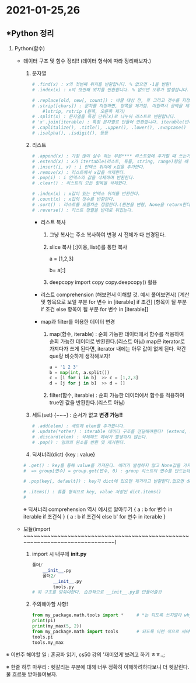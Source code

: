 # 2021-01-25,26

## *Python 정리

1. Python(함수)

   - 데이터 구조 및 함수 정리!! (데이터 형식에 따라 정리해보자.)

     1. 문자열

        ```python
        # .find(x) : x의 첫번째 위치를 반환합니다. % 없으면 -1을 반환!
        # .index(x) : x의 첫번째 위치를 반환합니다. % 없으면 오류가 발생합니다. (try except시 find랑 같이 구성 가능)
        
        # .replace(old, new[, count]) : 바꿀 대상 전, 후 그리고 갯수를 지정!
        # .strip([chars]) : 문자를 지정하면, 양쪽을 제거함. 미입력시 공백을 제거한다.
        	#lstrip, rstrip (왼쪽, 오른쪽 제거)
        # .split(x) : 문자열을 특정 단위(x)로 나누어 리스트로 변환합니다.
        # 'x'.join(iterable) : 특정 문자열로 만들어 반환합니다. iterable(반복가능한) 컨테이너(리스트, 튜플 등)의 요소들을 x 구분자로 합쳐 문자열 만든다.
        # .caplitalize(), .title(), .upper(), .lower(), .swapcase()
        # .isalpha(), .isdigit(), 등등
        ```

     2. 리스트

        ```python
        # .append(x) : 가장 많이 실수 하는 부분**** 리스트형에 추가할 때 쓰는거다.(문자열은 안된다.)
        # .extend(x) : x가 itertable(리스트, 튜플, string, range)형일 때 사용!! 항목 하나씩 추가된다.
        # .insert(i, x) : i 인덱스 위치에 x값을 추가한다.
        # .remove(x) : 리스트에서 x값을 삭제한다.
        # .pop(i) : i 인덱스의 값을 삭제하며 반환한다.
        # .clear() : 리스트의 모든 항목을 삭제한다.
        
        # .index(x) : x값이 있는 인덱스 위치를 반환한다.
        # .count(x) : x값의 갯수를 반환한다.
        # .sort() : 리스트를 오름차순 정렬한다.(원본을 변형, None을 return한다.)
        # .reverse() : 리스트 정렬을 반대로 뒤집는다.
        ```

        - 리스트 복사

          1. 그냥 복사는 주소 복사하여 변경 시 전체가 다 변경된다.

          2. slice 복사 [:]이용, list()를 통한 복사

             a = [1,2,3]

             b= a[:]

          3. deepcopy
             import copy
             copy.deepcopy() 활용

        - 리스트 comprehension (해보면서 이해할 것. 예시 풀어보면서)
          [계산 및 항목으로 보일 부분 for 변수 in [iterable] if 조건]
          [항목이 될 부분 if 조건 else 항목이 될 부분 for 변수 in [iterable]]

        - map과 filter를 이용한 데이터 변경 

          1. map(함수, iterable) : 순회 가능한 데이터에서 함수를 적용하여 순회 가능한 데이터로 반환한다.(리스트 아님)
             map은 iterator로 가져다가 쓰게 된다면, iterator 내에는 아무 값이 없게 된다. 약간 que랑 비슷하게 생각해보자!

             ```python
             a = '1 2 3'
             b = map(int, a.split())
             c = [i for i in b]  >> c = [1,2,3]
             d = [j for j in b]  >> d = []
             ```

             

          2. filter(함수, iterable) : 순회 가능한 데이터에서 함수를 적용하여 true인 값을 반환한다.(리스트 아님)

     3. 세트(set) {~~~} : 순서가 없고 **변경 가능!!**

        ```python
        # .add(elem) : 세트에 elem를 추가합니다.
        # .update(*other) : iterable 데이터 구조를 전달해야한다! (extend, append 와 비슷)
        # .discard(elem) : 삭제해도 에러가 발생하지 않는다.
        # .pop() : 임의의 원소를 반환 및 제거한다.
        ```

        

     4.  딕셔너리(dict) {key : value}

        ```python
        # .get() : key를 통해 value를 가져온다. 에러가 발생하지 않고 None값을 가져온다.
        #  => group[변수] = group.get(변수, 0) : group 리스트의 변수를 만드는데, 없으면 0으로 둔다.
        
        # .pop(key[, default]) : key가 dict에 있으면 제거하고 반환한다.없으면 default값을 반환
        
        # .items() : 튜플 형식으로 key, value 저장된 dict.items()
        # 
        ```

        ※ 딕셔너리 comprehension 역시 예시로 알아두기
        { a : b for 변수 in iterable if 조건식 }
        { a : b if 조건식 else b' for 변수 in iterable }

   - 모듈(import ~~~~~~~~~~~~~~~~~~~~~~~~~~~~~~~~~~~~~~~~~~~~~~~~~~~~~~~~~~~~~~~~~~~~~~~~~~~~)

     1. import 시 내부에 **init.py**

        ```python
        폴더/
        	__init__.py
            폴더2/
            	__init__.py
                tools.py
        # 위 구조를 맞춰야한다. 습관적으로 __init__.py를 만들어줄것
        ```

     2. 주의해야할 사항!

        ```python
        from my_package.math.tools import *     # *는 되도록 쓰지말라 why? 내 변수를 import 한 애로 뒤덮여버렷
        print(pi)
        print(my_max(5, 2))
        from my_package.math import tools       # 되도록 이런 식으로 써야 변수 혼동이 덜 된다.
        tools.pi
        tools.my_max
        ```

        

※ 이번주 해야할 일
:  혼공파 읽기, cs50 강의 '재미있게'보려고 하기 ㅎㅎ..;

※ 한줄 하루 마무리
:  헷갈리는 부분에 대해 너무 정확히 이해하려하다보니 더 헷갈린다. 물 흐르듯 받아들여보자.





